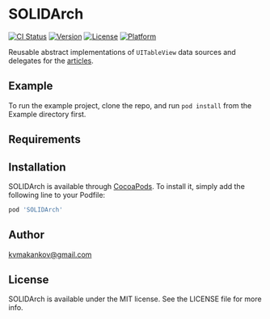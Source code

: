 # SOLIDArch

[![CI Status](https://img.shields.io/travis/kvmakankov@gmail.com/SOLIDArch.svg?style=flat)](https://travis-ci.org/kvmakankov@gmail.com/SOLIDArch)
[![Version](https://img.shields.io/cocoapods/v/SOLIDArch.svg?style=flat)](https://cocoapods.org/pods/SOLIDArch)
[![License](https://img.shields.io/cocoapods/l/SOLIDArch.svg?style=flat)](https://cocoapods.org/pods/SOLIDArch)
[![Platform](https://img.shields.io/cocoapods/p/SOLIDArch.svg?style=flat)](https://cocoapods.org/pods/SOLIDArch)

Reusable abstract implementations of `UITableView` data sources and delegates for the [articles](https://habr.com/ru/company/psb/blog/588332/).

## Example

To run the example project, clone the repo, and run `pod install` from the Example directory first.

## Requirements

## Installation

SOLIDArch is available through [CocoaPods](https://cocoapods.org). To install
it, simply add the following line to your Podfile:

```ruby
pod 'SOLIDArch'
```

## Author

kvmakankov@gmail.com

## License

SOLIDArch is available under the MIT license. See the LICENSE file for more info.

